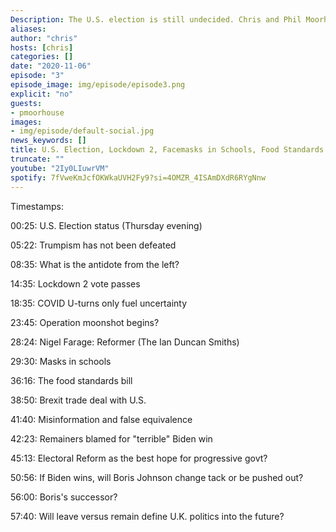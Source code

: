 ```yaml
---
Description: The U.S. election is still undecided. Chris and Phil Moorhouse discuss what that means for U.K. politics. We also talk about Lockdown 2, masks in schools and the Food Standards Bill. 
aliases:
author: "chris"
hosts: [chris]
categories: []
date: "2020-11-06"
episode: "3"
episode_image: img/episode/episode3.png
explicit: "no"
guests:
- pmoorhouse
images:
- img/episode/default-social.jpg
news_keywords: []
title: U.S. Election, Lockdown 2, Facemasks in Schools, Food Standards Bill.
truncate: ""
youtube: "2Iy0LIuwrVM"
spotify: 7fVweKmJcfOKWkaUVH2Fy9?si=4OMZR_4ISAmDXdR6RYgNnw
---
```

Timestamps:

00:25: U.S. Election status (Thursday evening)

05:22: Trumpism has not been defeated

08:35: What is the antidote from the left?

14:35: Lockdown 2 vote passes

18:35: COVID U-turns only fuel uncertainty

23:45: Operation moonshot begins?

28:24: Nigel Farage: Reformer (The Ian Duncan Smiths)

29:30: Masks in schools

36:16: The food standards bill

38:50: Brexit trade deal with U.S.

41:40: Misinformation and false equivalence

42:23: Remainers blamed for "terrible" Biden win

45:13: Electoral Reform as the best hope for progressive govt?

50:56: If Biden wins, will Boris Johnson change tack or be pushed out?

56:00: Boris's successor?

57:40: Will leave versus remain define U.K. politics into the future?
